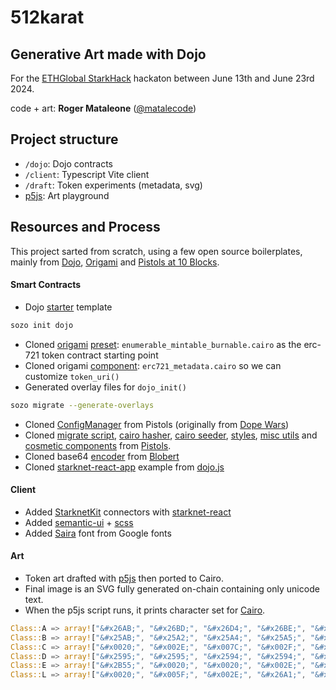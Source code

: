 # 512karat

## Generative Art made with Dojo

For the [ETHGlobal StarkHack](https://ethglobal.com/events/starkhack) hackaton between June 13th and June 23rd 2024.

code + art: **Roger Mataleone** ([@matalecode](https://x.com/matalecode))


## Project structure

* `/dojo`: Dojo contracts
* `/client`: Typescript Vite client
* `/draft`: Token experiments (metadata, svg)
* [p5js](https://editor.p5js.org/rsodre/sketches/Im7yQgmf5): Art playground


## Resources and Process

This project sarted from scratch, using a few open source boilerplates, mainly from [Dojo](https://www.dojoengine.org/), [Origami](https://book.dojoengine.org/toolchain/origami) and [Pistols at 10 Blocks](https://pistols.underware.gg/).


#### Smart Contracts

* Dojo [starter](https://book.dojoengine.org/tutorial/dojo-starter) template
```sh
sozo init dojo
```
* Cloned [origami](https://github.com/dojoengine/origami/tree/v0.7.2) [preset](https://github.com/dojoengine/origami/blob/v0.7.2/token/src/presets/erc721/enumerable_mintable_burnable.cairo): `enumerable_mintable_burnable.cairo` as the erc-721 token contract starting point
* Cloned origami [component](https://github.com/dojoengine/origami/blob/v0.7.2/token/src/components/token/erc721/erc721_metadata.cairo): `erc721_metadata.cairo` so we can customize `token_uri()`
* Generated overlay files for `dojo_init()`
```sh
sozo migrate --generate-overlays
```
* Cloned [ConfigManager](https://github.com/underware-gg/pistols/blob/b4010c442260cd2ca574fc49d7f2fbdc748cf51f/dojo/src/models/config.cairo) from Pistols (originally from [Dope Wars](https://github.com/cartridge-gg/dopewars))
* Cloned [migrate script](https://github.com/underware-gg/pistols/blob/b4010c442260cd2ca574fc49d7f2fbdc748cf51f/dojo/migrate), [cairo hasher](https://github.com/underware-gg/pistols/blob/b4010c442260cd2ca574fc49d7f2fbdc748cf51f/dojo/src/utils/hash.cairo), [cairo seeder](https://github.com/underware-gg/pistols/blob/b4010c442260cd2ca574fc49d7f2fbdc748cf51f/dojo/src/systems/seeder.cairo), [styles](https://github.com/underware-gg/pistols/blob/b4010c442260cd2ca574fc49d7f2fbdc748cf51f/client/styles/styles.scss), [misc utils](https://github.com/underware-gg/pistols/tree/b4010c442260cd2ca574fc49d7f2fbdc748cf51f/client/src/lib/utils) and [cosmetic components](https://github.com/underware-gg/pistols/blob/b4010c442260cd2ca574fc49d7f2fbdc748cf51f/client/src/lib/ui) from [Pistols](https://github.com/underware-gg/pistols).
* Cloned base64 [encoder](https://github.com/BibliothecaDAO/codename-bobby-realms/blob/main/contracts/src/utils/encoding.cairo) from [Blobert](https://blobert.realms.world/)
* Cloned [starknet-react-app](https://github.com/dojoengine/dojo.js/tree/main/examples/react/starknet-react-app) example from [dojo.js](https://github.com/dojoengine/dojo.js)


#### Client

* Added [StarknetKit](https://www.starknetkit.com/) connectors with [starknet-react](https://starknet-react.com/)
* Added [semantic-ui](https://react.semantic-ui.com) + [scss](https://sass-lang.com/)
* Added [Saira](https://fonts.google.com/specimen/Saira) font from Google fonts


#### Art

* Token art drafted with [p5js](https://editor.p5js.org/rsodre/sketches/Im7yQgmf5) then ported to Cairo.
* Final image is an SVG fully generated on-chain containing only unicode text.
* When the p5js script runs, it prints character set for [Cairo](https://github.com/rsodre/512karat/blob/main/dojo/src/models/class.cairo).

```rust
Class::A => array!["&#x26AB;", "&#x26BD;", "&#x26D4;", "&#x26BE;", "&#x26AA;"].span(), 
Class::B => array!["&#x25AB;", "&#x25A2;", "&#x25A4;", "&#x25A5;", "&#x25A9;", "&#x2CBC;"].span(), 
Class::C => array!["&#x0020;", "&#x002E;", "&#x007C;", "&#x002F;", "&#x005C;", "&#x2666;"].span(), 
Class::D => array!["&#x2595;", "&#x2595;", "&#x2594;", "&#x2594;", "&#x2597;", "&#x259D;", "&#x2596;", "&#x2598;", "&#x002F;", "&#x259A;", "&#x259E;"].span(), 
Class::E => array!["&#x2B55;", "&#x0020;", "&#x0020;", "&#x002E;", "&#x25C7;", "&#x25C6;", "&#x25E2;", "&#x25E4;", "&#x25E5;", "&#x25E3;", "&#x2D54;"].span(), 
Class::L => array!["&#x0020;", "&#x005F;", "&#x002E;", "&#x26A1;", "&#x2605;", "&#x0074;", "&#x006F;", "&#x006F;", "&#x004C;", "&#x25C6;"].span(), 
```